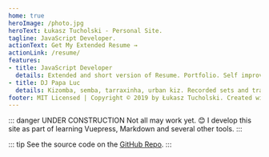 ```yaml
---
home: true
heroImage: /photo.jpg
heroText: Łukasz Tucholski - Personal Site.
tagline: JavaScript Developer.
actionText: Get My Extended Resume →
actionLink: /resume/
features:
- title: JavaScript Developer
  details: Extended and short version of Resume. Portfolio. Self improvement plans & activities.
- title: DJ Papa Luc
  details: Kizomba, semba, tarraxinha, urban kiz. Recorded sets and tracklists from parties. Upcoming events where I will play.
footer: MIT Licensed | Copyright © 2019 by Łukasz Tucholski. Created with Vuepress.
---
```


::: danger UNDER CONSTRUCTION
Not all may work yet. :blush:
I develop this site as part of learning Vuepress, Markdown and several other tools.
:::

::: tip
See the source code on the [GitHub Repo](https://github.com/lukasztucholski/my-personal-site).
:::